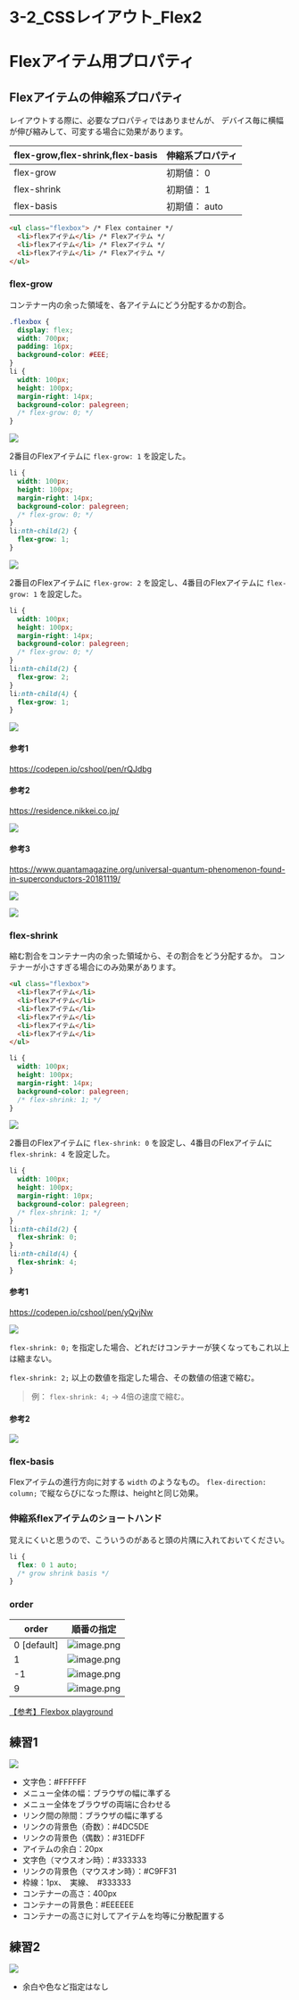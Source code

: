 # 3-2_CSSレイアウト_Flex2



# Flexアイテム用プロパティ
 
## Flexアイテムの伸縮系プロパティ

レイアウトする際に、必要なプロパティではありませんが、
デバイス毎に横幅が伸び縮みして、可変する場合に効果があります。


| flex-grow,flex-shrink,flex-basis | 伸縮系プロパティ  |
| -------------------------------- | --------- |
| flex-grow                        | 初期値： 0    |
| flex-shrink                      | 初期値： 1    |
| flex-basis                       | 初期値： auto |



```html
<ul class="flexbox"> /* Flex container */
  <li>flexアイテム</li> /* Flexアイテム */
  <li>flexアイテム</li> /* Flexアイテム */
  <li>flexアイテム</li> /* Flexアイテム */
</ul>
```


### flex-grow
コンテナー内の余った領域を、各アイテムにどう分配するかの割合。

```css
.flexbox {
  display: flex;
  width: 700px;
  padding: 16px;
  background-color: #EEE;
}
li {
  width: 100px;
  height: 100px;
  margin-right: 14px;
  background-color: palegreen;
  /* flex-grow: 0; */
}
```

![](https://d2mxuefqeaa7sj.cloudfront.net/s_CC1F790C680E94AE4D7E9778AAA44D521592E7AC2AC6A52752CCFB8ED2A216CE_1522051980707_flex-grow1.png)




2番目のFlexアイテムに  `flex-grow: 1`  を設定した。

```css
li {
  width: 100px;
  height: 100px;
  margin-right: 14px;
  background-color: palegreen;
  /* flex-grow: 0; */
}
li:nth-child(2) {
  flex-grow: 1;
}
```

![](https://d2mxuefqeaa7sj.cloudfront.net/s_CC1F790C680E94AE4D7E9778AAA44D521592E7AC2AC6A52752CCFB8ED2A216CE_1522052024358_flex-grow2.png)




2番目のFlexアイテムに  `flex-grow: 2`  を設定し、4番目のFlexアイテムに  `flex-grow: 1`  を設定した。

```css
li {
  width: 100px;
  height: 100px;
  margin-right: 14px;
  background-color: palegreen;
  /* flex-grow: 0; */
}
li:nth-child(2) {
  flex-grow: 2;
}
li:nth-child(4) {
  flex-grow: 1;
}
```

![](https://d2mxuefqeaa7sj.cloudfront.net/s_CC1F790C680E94AE4D7E9778AAA44D521592E7AC2AC6A52752CCFB8ED2A216CE_1522052029288_flex-grow3.png)


#### 参考1
https://codepen.io/cshool/pen/rQJdbg

#### 参考2
https://residence.nikkei.co.jp/

![](https://d2mxuefqeaa7sj.cloudfront.net/s_CC1F790C680E94AE4D7E9778AAA44D521592E7AC2AC6A52752CCFB8ED2A216CE_1522806000794_Kapture+2018-04-04+at+10.02.25.gif)


#### 参考3
https://www.quantamagazine.org/universal-quantum-phenomenon-found-in-superconductors-20181119/

![](https://d2mxuefqeaa7sj.cloudfront.net/s_A6FC300D63F4B84E73A02866CF60B09B657A6400DA32DA4CB69231FF6ED8C79A_1542849068523_+2018-11-22+10.10.41.png)

![](https://d2mxuefqeaa7sj.cloudfront.net/s_A6FC300D63F4B84E73A02866CF60B09B657A6400DA32DA4CB69231FF6ED8C79A_1542849105758_+2018-11-22+10.11.28.png)





### flex-shrink
縮む割合をコンテナー内の余った領域から、その割合をどう分配するか。
コンテナーが小さすぎる場合にのみ効果があります。

```html
<ul class="flexbox">
  <li>flexアイテム</li>
  <li>flexアイテム</li>
  <li>flexアイテム</li>
  <li>flexアイテム</li>
  <li>flexアイテム</li>
  <li>flexアイテム</li>
</ul>
```
```css
li {
  width: 100px;
  height: 100px;
  margin-right: 14px;
  background-color: palegreen;
  /* flex-shrink: 1; */
}
```

![](https://d2mxuefqeaa7sj.cloudfront.net/s_CC1F790C680E94AE4D7E9778AAA44D521592E7AC2AC6A52752CCFB8ED2A216CE_1522054562528_flex-shrink1.png)


2番目のFlexアイテムに  `flex-shrink: 0`  を設定し、4番目のFlexアイテムに  `flex-shrink: 4`  を設定した。

```css
li {
  width: 100px;
  height: 100px;
  margin-right: 10px;
  background-color: palegreen;
  /* flex-shrink: 1; */
}
li:nth-child(2) {
  flex-shrink: 0;
}
li:nth-child(4) {
  flex-shrink: 4;
}
```

#### 参考1
https://codepen.io/cshool/pen/yQvjNw

![](https://d2mxuefqeaa7sj.cloudfront.net/s_CC1F790C680E94AE4D7E9778AAA44D521592E7AC2AC6A52752CCFB8ED2A216CE_1522055935628_animation.gif)


 `flex-shrink: 0;` を指定した場合、どれだけコンテナーが狭くなってもこれ以上は縮まない。

`flex-shrink: 2;` 以上の数値を指定した場合、その数値の倍速で縮む。

> 例： `flex-shrink: 4;`   → 4倍の速度で縮む。


#### 参考2

![](https://d2mxuefqeaa7sj.cloudfront.net/s_CC1F790C680E94AE4D7E9778AAA44D521592E7AC2AC6A52752CCFB8ED2A216CE_1522806025486_Kapture+2018-04-04+at+10.03.41.gif)




### flex-basis
Flexアイテムの進行方向に対する `width` のようなもの。
 `flex-direction: column;`  で縦ならびになった際は、heightと同じ効果。



### 伸縮系flexアイテムのショートハンド

覚えにくいと思うので、こういうのがあると頭の片隅に入れておいてください。

```css
li {
  flex: 0 1 auto;
  /* grow shrink basis */
}
```


### order

| order       | 順番の指定                                                                                                     |
| ----------- | --------------------------------------------------------------------------------------------------------- |
| 0 [default] | ![image.png](https://qiita-image-store.s3.amazonaws.com/0/74438/18a379a6-85e3-6261-725a-2de585399fbb.png) |
| 1           | ![image.png](https://qiita-image-store.s3.amazonaws.com/0/74438/8d6fc25e-6e70-5f67-77c6-361b79676fe7.png) |
| -1          | ![image.png](https://qiita-image-store.s3.amazonaws.com/0/74438/d474b306-c991-d900-2c14-b522110d9d0c.png) |
| 9           | ![image.png](https://qiita-image-store.s3.amazonaws.com/0/74438/074d1d04-f71e-51d6-ce4b-c14a610e6424.png) |



[【参考】Flexbox playground](https://codepen.io/enxaneta/pen/adLPwv)


## 練習1
![](https://paper-attachments.dropbox.com/s_A6FC300D63F4B84E73A02866CF60B09B657A6400DA32DA4CB69231FF6ED8C79A_1562410844855_+2019-07-06+20.00.32.png)

- 文字色：#FFFFFF
- メニュー全体の幅：ブラウザの幅に準ずる
- メニュー全体をブラウザの両端に合わせる
- リンク間の隙間：ブラウザの幅に準ずる
- リンクの背景色（奇数）：#4DC5DE
- リンクの背景色（偶数）：#31EDFF
- アイテムの余白：20px
- 文字色（マウスオン時）：#333333
- リンクの背景色（マウスオン時）：#C9FF31
- 枠線：1px、　実線、　#333333
- コンテナーの高さ：400px
- コンテナーの背景色：#EEEEEE
- コンテナーの高さに対してアイテムを均等に分散配置する



## 練習2
![](https://d2mxuefqeaa7sj.cloudfront.net/s_CC1F790C680E94AE4D7E9778AAA44D521592E7AC2AC6A52752CCFB8ED2A216CE_1522118985431_flex-3.png)

- 余白や色など指定はなし